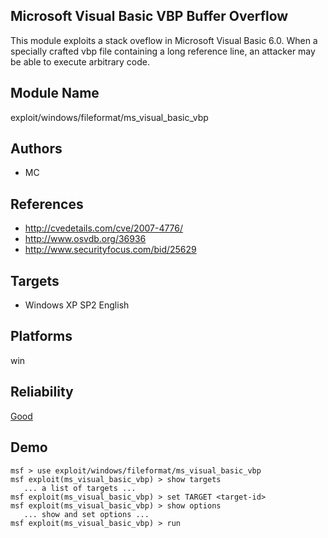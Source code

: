 ## Microsoft Visual Basic VBP Buffer Overflow

This module exploits a stack oveflow in Microsoft Visual 
Basic 6.0. When a specially crafted vbp file containing a 
long reference line, an attacker may be able to execute 
arbitrary code.


## Module Name
exploit/windows/fileformat/ms_visual_basic_vbp

## Authors
* MC


## References
* http://cvedetails.com/cve/2007-4776/
* http://www.osvdb.org/36936
* http://www.securityfocus.com/bid/25629



## Targets
* Windows XP SP2 English


## Platforms
win

## Reliability
[Good](https://github.com/rapid7/metasploit-framework/wiki/Exploit-Ranking)

## Demo

```
msf > use exploit/windows/fileformat/ms_visual_basic_vbp
msf exploit(ms_visual_basic_vbp) > show targets
   ... a list of targets ...
msf exploit(ms_visual_basic_vbp) > set TARGET <target-id>
msf exploit(ms_visual_basic_vbp) > show options
   ... show and set options ...
msf exploit(ms_visual_basic_vbp) > run
```
    
    